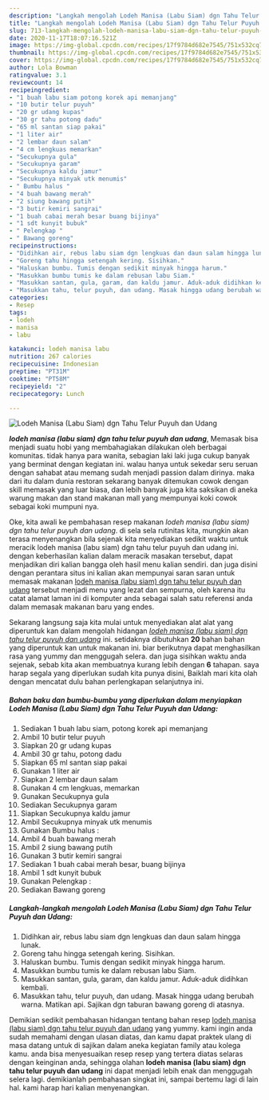 ```yaml
---
description: "Langkah mengolah Lodeh Manisa (Labu Siam) dgn Tahu Telur Puyuh dan Udang Lezat"
title: "Langkah mengolah Lodeh Manisa (Labu Siam) dgn Tahu Telur Puyuh dan Udang Lezat"
slug: 713-langkah-mengolah-lodeh-manisa-labu-siam-dgn-tahu-telur-puyuh-dan-udang-lezat
date: 2020-11-17T18:07:16.521Z
image: https://img-global.cpcdn.com/recipes/17f9784d682e7545/751x532cq70/lodeh-manisa-labu-siam-dgn-tahu-telur-puyuh-dan-udang-foto-resep-utama.jpg
thumbnail: https://img-global.cpcdn.com/recipes/17f9784d682e7545/751x532cq70/lodeh-manisa-labu-siam-dgn-tahu-telur-puyuh-dan-udang-foto-resep-utama.jpg
cover: https://img-global.cpcdn.com/recipes/17f9784d682e7545/751x532cq70/lodeh-manisa-labu-siam-dgn-tahu-telur-puyuh-dan-udang-foto-resep-utama.jpg
author: Lola Bowman
ratingvalue: 3.1
reviewcount: 14
recipeingredient:
- "1 buah labu siam potong korek api memanjang"
- "10 butir telur puyuh"
- "20 gr udang kupas"
- "30 gr tahu potong dadu"
- "65 ml santan siap pakai"
- "1 liter air"
- "2 lembar daun salam"
- "4 cm lengkuas memarkan"
- "Secukupnya gula"
- "Secukupnya garam"
- "Secukupnya kaldu jamur"
- "Secukupnya minyak utk menumis"
- " Bumbu halus "
- "4 buah bawang merah"
- "2 siung bawang putih"
- "3 butir kemiri sangrai"
- "1 buah cabai merah besar buang bijinya"
- "1 sdt kunyit bubuk"
- " Pelengkap "
- " Bawang goreng"
recipeinstructions:
- "Didihkan air, rebus labu siam dgn lengkuas dan daun salam hingga lunak."
- "Goreng tahu hingga setengah kering. Sisihkan."
- "Haluskan bumbu. Tumis dengan sedikit minyak hingga harum."
- "Masukkan bumbu tumis ke dalam rebusan labu Siam."
- "Masukkan santan, gula, garam, dan kaldu jamur. Aduk-aduk didihkan kembali."
- "Masukkan tahu, telur puyuh, dan udang. Masak hingga udang berubah warna. Matikan api. Sajikan dgn taburan bawang goreng di atasnya."
categories:
- Resep
tags:
- lodeh
- manisa
- labu

katakunci: lodeh manisa labu 
nutrition: 267 calories
recipecuisine: Indonesian
preptime: "PT31M"
cooktime: "PT58M"
recipeyield: "2"
recipecategory: Lunch

---
```



![Lodeh Manisa (Labu Siam) dgn Tahu Telur Puyuh dan Udang](https://img-global.cpcdn.com/recipes/17f9784d682e7545/751x532cq70/lodeh-manisa-labu-siam-dgn-tahu-telur-puyuh-dan-udang-foto-resep-utama.jpg)

<b><i>lodeh manisa (labu siam) dgn tahu telur puyuh dan udang</i></b>, Memasak bisa menjadi suatu hobi yang membahagiakan dilakukan oleh berbagai komunitas. tidak hanya para wanita, sebagian laki laki juga cukup banyak yang berminat dengan kegiatan ini. walau hanya untuk sekedar seru seruan dengan sahabat atau memang sudah menjadi passion dalam dirinya. maka dari itu dalam dunia restoran sekarang banyak ditemukan cowok dengan skill memasak yang luar biasa, dan lebih banyak juga kita saksikan di aneka warung makan dan stand makanan mall yang mempunyai koki cowok sebagai koki mumpuni nya.



Oke, kita awali ke pembahasan resep makanan <i>lodeh manisa (labu siam) dgn tahu telur puyuh dan udang</i>. di sela sela rutinitas kita, mungkin akan terasa menyenangkan bila sejenak kita menyediakan sedikit waktu untuk meracik lodeh manisa (labu siam) dgn tahu telur puyuh dan udang ini. dengan keberhasilan kalian dalam meracik masakan tersebut, dapat menjadikan diri kalian bangga oleh hasil menu kalian sendiri. dan juga disini dengan perantara situs ini kalian akan mempunyai saran saran untuk memasak makanan <u>lodeh manisa (labu siam) dgn tahu telur puyuh dan udang</u> tersebut menjadi menu yang lezat dan sempurna, oleh karena itu catat alamat laman ini di komputer anda sebagai salah satu referensi anda dalam memasak makanan baru yang endes.


Sekarang langsung saja kita mulai untuk menyediakan alat alat yang diperuntuk kan dalam mengolah hidangan <u><i>lodeh manisa (labu siam) dgn tahu telur puyuh dan udang</i></u> ini. setidaknya dibutuhkan <b>20</b> bahan bahan yang diperuntuk kan untuk makanan ini. biar berikutnya dapat menghasilkan rasa yang yummy dan menggugah selera. dan juga sisihkan waktu anda sejenak, sebab kita akan membuatnya kurang lebih dengan <b>6</b> tahapan. saya harap segala yang diperlukan sudah kita punya disini, Baiklah mari kita olah dengan mencatat dulu bahan perlengkapan selanjutnya ini.

<!--inarticleads1-->

##### Bahan baku dan bumbu-bumbu yang diperlukan dalam menyiapkan Lodeh Manisa (Labu Siam) dgn Tahu Telur Puyuh dan Udang:

1. Sediakan 1 buah labu siam, potong korek api memanjang
1. Ambil 10 butir telur puyuh
1. Siapkan 20 gr udang kupas
1. Ambil 30 gr tahu, potong dadu
1. Siapkan 65 ml santan siap pakai
1. Gunakan 1 liter air
1. Siapkan 2 lembar daun salam
1. Gunakan 4 cm lengkuas, memarkan
1. Gunakan Secukupnya gula
1. Sediakan Secukupnya garam
1. Siapkan Secukupnya kaldu jamur
1. Ambil Secukupnya minyak utk menumis
1. Gunakan  Bumbu halus :
1. Ambil 4 buah bawang merah
1. Ambil 2 siung bawang putih
1. Gunakan 3 butir kemiri sangrai
1. Sediakan 1 buah cabai merah besar, buang bijinya
1. Ambil 1 sdt kunyit bubuk
1. Gunakan  Pelengkap :
1. Sediakan  Bawang goreng




<!--inarticleads2-->

##### Langkah-langkah mengolah Lodeh Manisa (Labu Siam) dgn Tahu Telur Puyuh dan Udang:

1. Didihkan air, rebus labu siam dgn lengkuas dan daun salam hingga lunak.
1. Goreng tahu hingga setengah kering. Sisihkan.
1. Haluskan bumbu. Tumis dengan sedikit minyak hingga harum.
1. Masukkan bumbu tumis ke dalam rebusan labu Siam.
1. Masukkan santan, gula, garam, dan kaldu jamur. Aduk-aduk didihkan kembali.
1. Masukkan tahu, telur puyuh, dan udang. Masak hingga udang berubah warna. Matikan api. Sajikan dgn taburan bawang goreng di atasnya.




Demikian sedikit pembahasan hidangan tentang bahan resep <u>lodeh manisa (labu siam) dgn tahu telur puyuh dan udang</u> yang yummy. kami ingin anda sudah memahami dengan ulasan diatas, dan kamu dapat praktek ulang di masa datang untuk di sajikan dalam aneka kegiatan family atau kolega kamu. anda bisa menyesuaikan resep resep yang tertera diatas selaras dengan keinginan anda, sehingga olahan <b>lodeh manisa (labu siam) dgn tahu telur puyuh dan udang</b> ini dapat menjadi lebih enak dan menggugah selera lagi. demikianlah pembahasan singkat ini, sampai bertemu lagi di lain hal. kami harap hari kalian menyenangkan.
